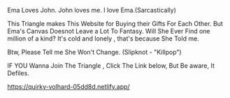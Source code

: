 Ema Loves John.
John loves me.
I love Ema.(Sarcastically)

This Triangle makes This Website for Buying their Gifts For Each Other. But Ema's Canvas Doesnot Leave a Lot To Fantasy. Will She Ever Find one million of a kind? It's cold and lonely , that's because She Told me.

Btw, Please Tell me She Won't Change. (Slipknot - "Killpop")

IF YOU Wanna Join The Triangle , Click The Link  below, But Be aware, It Defiles.

https://quirky-volhard-05dd8d.netlify.app/
